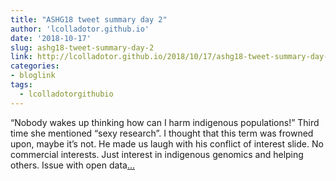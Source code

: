 ```yaml
---
title: "ASHG18 tweet summary day 2"
author: 'lcolladotor.github.io'
date: '2018-10-17'
slug: ashg18-tweet-summary-day-2
link: http://lcolladotor.github.io/2018/10/17/ashg18-tweet-summary-day-2/
categories:
- bloglink
tags:
  - lcolladotorgithubio
---
```


“Nobody wakes up thinking how can I harm indigenous populations!” Third time she mentioned “sexy research”. I thought that this term was frowned upon, maybe it’s not. He made us laugh with his conflict of interest slide. No commercial interests. Just interest in indigenous genomics and helping others. Issue with open data[... <i class="fas fa-external-link-alt"></i>](http://lcolladotor.github.io/2018/10/17/ashg18-tweet-summary-day-2/)

